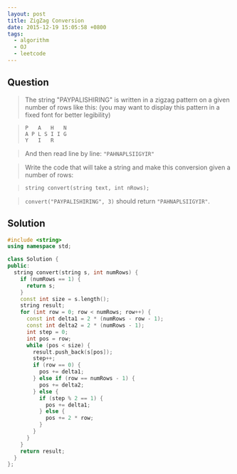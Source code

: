 ```yaml
---
layout: post
title: ZigZag Conversion
date: 2015-12-19 15:05:58 +0800
tags:
  - algorithm
  - OJ
  - leetcode
---
```

Question
--------
> The string "PAYPALISHIRING" is written in a zigzag pattern on a given number
  of rows like this: (you may want to display this pattern in a fixed font for
  better legibility)

>     P   A   H   N
>     A P L S I I G
>     Y   I   R

> And then read line by line: `"PAHNAPLSIIGYIR"`

> Write the code that will take a string and make this conversion given a number
  of rows:

>     string convert(string text, int nRows);

> `convert("PAYPALISHIRING", 3)` should return `"PAHNAPLSIIGYIR"`.

Solution
--------

```cpp
#include <string>
using namespace std;

class Solution {
public:
  string convert(string s, int numRows) {
    if (numRows == 1) {
      return s;
    }
    const int size = s.length();
    string result;
    for (int row = 0; row < numRows; row++) {
      const int delta1 = 2 * (numRows - row - 1);
      const int delta2 = 2 * (numRows - 1);
      int step = 0;
      int pos = row;
      while (pos < size) {
        result.push_back(s[pos]);
        step++;
        if (row == 0) {
          pos += delta1;
        } else if (row == numRows - 1) {
          pos += delta2;
        } else {
          if (step % 2 == 1) {
            pos += delta1;
          } else {
            pos += 2 * row;
          }
        }
      }
    }
    return result;
  }
};
```
